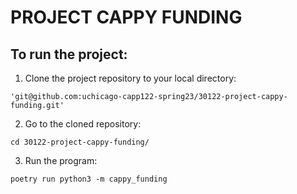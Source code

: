 # **PROJECT CAPPY FUNDING**

## To run the project:

1. Clone the project repository to your local directory:
```
'git@github.com:uchicago-capp122-spring23/30122-project-cappy-funding.git'
```

2. Go to the cloned repository:
```
cd 30122-project-cappy-funding/
```

3. Run the program:
```
poetry run python3 -m cappy_funding
```

